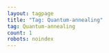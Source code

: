 ```yaml
---
layout: tagpage
title: "Tag: Quantum-annealing"
tag: Quantum-annealing
count: 1
robots: noindex
---
```

